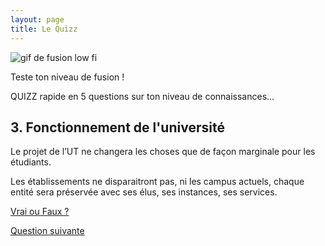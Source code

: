 ```yaml
---
layout: page
title: Le Quizz
---
```


<img src="https://gph.is/1Vp16TL" alt="gif de fusion low fi" />

Teste ton niveau de fusion ! 

QUIZZ rapide en 5 questions sur ton niveau de connaissances...

<section>
<h2>3. Fonctionnement de l'université</h2>

<p>Le projet de l’UT ne changera les choses que de façon marginale pour les étudiants. </p>

<p>Les établissements ne disparaitront pas, ni les campus actuels, chaque entité sera préservée avec ses élus, ses instances, ses services.</p>

<p class="more"><a href="#">Vrai ou Faux ?</a></p>

<div class="details" style="display:none">
FAUX !

<p>Notre Université deviendrait un Collège de l’UT avec encore moins de pouvoir de décision qu’aujourd’hui. 
Le véritable pouvoir serait au niveau du Conseil d’Administration Stratégique de l’Université fusionnée, réduit à 30 membres parmi lesquels seulement 16 seront des élus : 8 Enseignants, 4 BIATSS, 4 étudiants. Il y aurait aussi 13 personnalités extérieures.</p> 

<p>C’est ce conseil qui gèrerait par exemple l’attribution des postes de BIATSS et d’enseignants-chercheurs entre les disciplines du fait de la perte de la personnalité morale et juridique des établissements.</p>
</div>
<a href="../quizz-q4">Question suivante</a>
</section>
	




